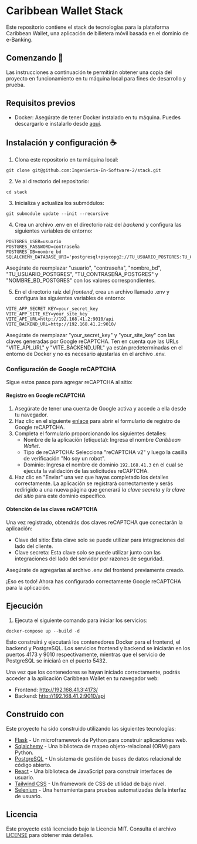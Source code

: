 # Caribbean Wallet Stack

Este repositorio contiene el stack de tecnologías para la plataforma Caribbean Wallet, una aplicación de billetera móvil basada en el dominio de e-Banking.

## Comenzando :rocket:
Las instrucciones a continuación te permitirán obtener una copia del proyecto en funcionamiento en tu máquina local para fines de desarrollo y prueba.

## Requisitos previos

- Docker: Asegúrate de tener Docker instalado en tu máquina. Puedes descargarlo e instalarlo desde [aquí](https://www.docker.com/get-started).

## Instalación y configuración :coffee:

1. Clona este repositorio en tu máquina local:
```
git clone git@github.com:Ingenieria-En-Software-2/stack.git
```

2. Ve al directorio del repositorio:
```
cd stack
```

3. Inicializa y actualiza los submódulos:
```
git submodule update --init --recursive
```

4. Crea un archivo .env en el directorio raíz del *backend* y configura las siguientes variables de entorno:

```dotenv
POSTGRES_USER=usuario
POSTGRES_PASSWORD=contraseña
POSTGRES_DB=nombre_bd
SQLALCHEMY_DATABASE_URI='postgresql+psycopg2://TU_USUARIO_POSTGRES:TU_CONTRASEÑA_POSTGRES@192.168.41.4:5432/NOMBRE_BD_POSTGRES'
```
Asegúrate de reemplazar "usuario", "contraseña", "nombre_bd", "TU_USUARIO_POSTGRES", "TU_CONTRASEÑA_POSTGRES" y "NOMBRE_BD_POSTGRES" con los valores correspondientes.

5. En el directorio raíz del *frontend*, crea un archivo llamado .env y configura las siguientes variables de entorno:
```dotenv
VITE_APP_SECRET_KEY=your_secret_key
VITE_APP_SITE_KEY=your_site_key
VITE_API_URL=http://192.168.41.2:9010/api
VITE_BACKEND_URL=http://192.168.41.2:9010/
```

Asegúrate de reemplazar "your_secret_key" y "your_site_key" con las claves generadas por Google reCAPTCHA. Ten en cuenta que las URLs "VITE_API_URL" y "VITE_BACKEND_URL" ya están predeterminadas en el entorno de Docker y no es necesario ajustarlas en el archivo .env.

### Configuración de Google reCAPTCHA
Sigue estos pasos para agregar reCAPTCHA al sitio:

#### Registro en Google reCAPTCHA
1. Asegúrate de tener una cuenta de Google activa y accede a ella desde tu navegador.
2. Haz clic en el siguiente [enlace](https://www.google.com/recaptcha/admin/create) para abrir el formulario de registro de Google reCAPTCHA.
3. Completa el formulario proporcionando los siguientes detalles:
    - Nombre de la aplicación (etiqueta): Ingresa el nombre *Caribbean Wallet*.
    - Tipo de reCAPTCHA: Selecciona "reCAPTCHA v2" y luego la casilla de verificación "No soy un robot".
    - Dominio: Ingresa el nombre de dominio `192.168.41.3` en el cual se ejecuta la validación de las solicitudes reCAPTCHA.
4. Haz clic en "Enviar" una vez que hayas completado los detalles correctamente. La aplicación se registrará correctamente y serás redirigido a una nueva página que generará *la clave secreta* y *la clave del sitio* para este dominio específico.

#### Obtención de las claves reCAPTCHA
Una vez registrado, obtendrás dos claves reCAPTCHA que conectarán la aplicación:

- Clave del sitio: Esta clave solo se puede utilizar para integraciones del lado del cliente.
- Clave secreta: Esta clave solo se puede utilizar junto con las integraciones del lado del servidor por razones de seguridad.

Asegúrate de agregarlas al archivo .env del frontend previamente creado.

¡Eso es todo! Ahora has configurado correctamente Google reCAPTCHA para la aplicación.

## Ejecución

1. Ejecuta el siguiente comando para iniciar los servicios:
```
docker-compose up --build -d
```

Esto construirá y ejecutará los contenedores Docker para el frontend, el backend y PostgreSQL. Los servicios frontend y backend se iniciarán en los puertos 4173 y 9010 respectivamente, mientras que el servicio de PostgreSQL se iniciará en el puerto 5432.

Una vez que los contenedores se hayan iniciado correctamente, podrás acceder a la aplicación Caribbean Wallet en tu navegador web:

- Frontend: http://192.168.41.3:4173/
- Backend: http://192.168.41.2:9010/api

## Construido con

Este proyecto ha sido construido utilizando las siguientes tecnologías:

- [Flask](https://flask.palletsprojects.com/) - Un microframework de Python para construir aplicaciones web.
- [Sqlalchemy](https://www.sqlalchemy.org/) - Una biblioteca de mapeo objeto-relacional (ORM) para Python.
- [PostgreSQL](https://www.postgresql.org/) - Un sistema de gestión de bases de datos relacional de código abierto.
- [React](https://reactjs.org/) - Una biblioteca de JavaScript para construir interfaces de usuario.
- [Tailwind CSS](https://tailwindcss.com/) - Un framework de CSS de utilidad de bajo nivel.
- [Selenium](https://www.selenium.dev/) - Una herramienta para pruebas automatizadas de la interfaz de usuario.

## Licencia
Este proyecto está licenciado bajo la Licencia MIT. Consulta el archivo [LICENSE](./LICENSE) para obtener más detalles.

